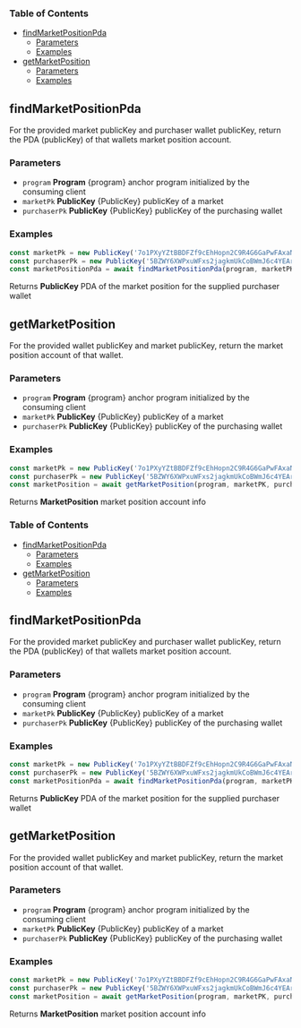 <!-- Generated by documentation.js. Update this documentation by updating the source code. -->

### Table of Contents

*   [findMarketPositionPda][1]
    *   [Parameters][2]
    *   [Examples][3]
*   [getMarketPosition][4]
    *   [Parameters][5]
    *   [Examples][6]

## findMarketPositionPda

For the provided market publicKey and purchaser wallet publicKey, return the PDA (publicKey) of that wallets market position account.

### Parameters

*   `program` **Program** {program} anchor program initialized by the consuming client
*   `marketPk` **PublicKey** {PublicKey} publicKey of a market
*   `purchaserPk` **PublicKey** {PublicKey} publicKey of the purchasing wallet

### Examples

```javascript
const marketPk = new PublicKey('7o1PXyYZtBBDFZf9cEhHopn2C9R4G6GaPwFAxaNWM33D')
const purchaserPk = new PublicKey('5BZWY6XWPxuWFxs2jagkmUkCoBWmJ6c4YEArr83hYBWk')
const marketPositionPda = await findMarketPositionPda(program, marketPK, purchaserPk)
```

Returns **PublicKey** PDA of the market position for the supplied purchaser wallet

## getMarketPosition

For the provided wallet publicKey and market publicKey, return the market position account of that wallet.

### Parameters

*   `program` **Program** {program} anchor program initialized by the consuming client
*   `marketPk` **PublicKey** {PublicKey} publicKey of a market
*   `purchaserPk` **PublicKey** {PublicKey} publicKey of the purchasing wallet

### Examples

```javascript
const marketPk = new PublicKey('7o1PXyYZtBBDFZf9cEhHopn2C9R4G6GaPwFAxaNWM33D')
const purchaserPk = new PublicKey('5BZWY6XWPxuWFxs2jagkmUkCoBWmJ6c4YEArr83hYBWk')
const marketPosition = await getMarketPosition(program, marketPK, purchaserPk)
```

Returns **MarketPosition** market position account info

[1]: #findmarketpositionpda

[2]: #parameters

[3]: #examples

[4]: #getmarketposition

[5]: #parameters-1

[6]: #examples-1
<!-- Generated by documentation.js. Update this documentation by updating the source code. -->

### Table of Contents

*   [findMarketPositionPda][1]
    *   [Parameters][2]
    *   [Examples][3]
*   [getMarketPosition][4]
    *   [Parameters][5]
    *   [Examples][6]

## findMarketPositionPda

For the provided market publicKey and purchaser wallet publicKey, return the PDA (publicKey) of that wallets market position account.

### Parameters

*   `program` **Program** {program} anchor program initialized by the consuming client
*   `marketPk` **PublicKey** {PublicKey} publicKey of a market
*   `purchaserPk` **PublicKey** {PublicKey} publicKey of the purchasing wallet

### Examples

```javascript
const marketPk = new PublicKey('7o1PXyYZtBBDFZf9cEhHopn2C9R4G6GaPwFAxaNWM33D')
const purchaserPk = new PublicKey('5BZWY6XWPxuWFxs2jagkmUkCoBWmJ6c4YEArr83hYBWk')
const marketPositionPda = await findMarketPositionPda(program, marketPK, purchaserPk)
```

Returns **PublicKey** PDA of the market position for the supplied purchaser wallet

## getMarketPosition

For the provided wallet publicKey and market publicKey, return the market position account of that wallet.

### Parameters

*   `program` **Program** {program} anchor program initialized by the consuming client
*   `marketPk` **PublicKey** {PublicKey} publicKey of a market
*   `purchaserPk` **PublicKey** {PublicKey} publicKey of the purchasing wallet

### Examples

```javascript
const marketPk = new PublicKey('7o1PXyYZtBBDFZf9cEhHopn2C9R4G6GaPwFAxaNWM33D')
const purchaserPk = new PublicKey('5BZWY6XWPxuWFxs2jagkmUkCoBWmJ6c4YEArr83hYBWk')
const marketPosition = await getMarketPosition(program, marketPK, purchaserPk)
```

Returns **MarketPosition** market position account info

[1]: #findmarketpositionpda

[2]: #parameters

[3]: #examples

[4]: #getmarketposition

[5]: #parameters-1

[6]: #examples-1
